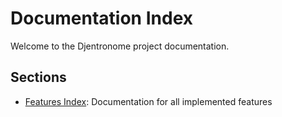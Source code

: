 # Documentation Index

Welcome to the Djentronome project documentation.

## Sections

* [Features Index](./features/features.index.md): Documentation for all implemented features
